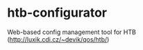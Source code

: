 htb-configurator
================

Web-based config management tool for HTB (http://luxik.cdi.cz/~devik/qos/htb/)
